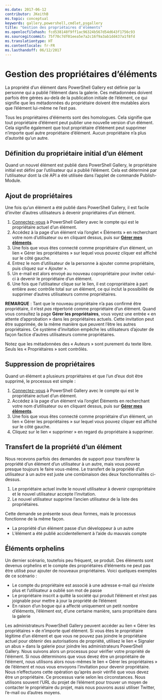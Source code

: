 ```yaml
---
ms.date: 2017-06-12
contributor: JKeithB
ms.topic: conceptual
keywords: gallery,powershell,cmdlet,psgallery
title: "Gestion des propriétaires d’éléments"
ms.openlocfilehash: fcd538148f9ff1ac96324b567d54d643f1756c93
ms.sourcegitcommit: 75f70c7df01eea5e7a2c16f9a3ab1dd437a1f8fd
ms.translationtype: HT
ms.contentlocale: fr-FR
ms.lasthandoff: 06/12/2017
---
```

# <a name="managing-item-owners"></a>Gestion des propriétaires d’éléments

La propriété d’un élément dans PowerShell Gallery est définie par la personne qui a publié l’élément dans la galerie.
Ces métadonnées doivent parfois être gérées au-delà de la publication initiale de l’élément, ce qui signifie que les métadonnées du propriétaire doivent être mutables alors que l’élément lui-même ne l’est pas.

Tous les propriétaires d’éléments sont des homologues. Cela signifie que tout propriétaire d’élément peut publier une nouvelle version d’un élément. Cela signifie également que tout propriétaire d’élément peut supprimer n’importe quel autre propriétaire d’élément. Aucun propriétaire n’a plus d’autorité qu’un autre.  

## <a name="setting-an-items-initial-owner"></a>Définition du propriétaire initial d’un élément 

Quand un nouvel élément est publié dans PowerShell Gallery, le propriétaire initial est défini par l’utilisateur qui a publié l’élément. Cela est déterminé par l’utilisateur dont la clé API a été utilisée dans l’applet de commande Publish-Module.

## <a name="adding-owners"></a>Ajout de propriétaires

Une fois qu’un élément a été publié dans PowerShell Gallery, il est facile d’inviter d’autres utilisateurs à devenir propriétaires d’un élément.

1. [Connectez-vous](https://powershellgallery.com/users/account/LogOn) à PowerShell Gallery avec le compte qui est le propriétaire actuel d’un élément.
2. Accédez à la page d’un élément via l’onglet « Éléments » en recherchant votre nom d’utilisateur ou en cliquant dessus, puis sur [**Gérer mes éléments**](https://www.powershellgallery.com/account/Packages).
3. Une fois que vous êtes connecté comme propriétaire d’un élément, un lien « Gérer les propriétaires » sur lequel vous pouvez cliquer est affiché sur le côté gauche.
4. Entrez le nom d’utilisateur de la personne à ajouter comme propriétaire, puis cliquez sur « Ajouter ».
5. Un e-mail est alors envoyé au nouveau copropriétaire pour inviter celui-ci à devenir le propriétaire d’un élément.
6. Une fois que l’utilisateur clique sur le lien, il est copropriétaire à part entière avec contrôle total sur un élément, ce qui inclut la possibilité de supprimer d’autres utilisateurs comme propriétaires.

**REMARQUE** : Tant que le nouveau propriétaire n’a pas confirmé être propriétaire, il n’est *pas* répertorié comme propriétaire d’un élément.
Quand vous consultez la page **Gérer les propriétaires**, vous voyez une entrée « en attente d’approbation » dans les propriétaires actuels.
Cette invitation peut être supprimée, de la même manière que peuvent l’être les autres propriétaires.
Ce système d’invitation empêche les utilisateurs d’ajouter de façon factice d’autres utilisateurs comme propriétaires.

Notez que les métadonnées des « Auteurs » sont purement du texte libre. Seuls les « Propriétaires » sont contrôlés.


## <a name="removing-owners"></a>Suppression de propriétaires
Quand un élément a plusieurs propriétaires et que l’un d’eux doit être supprimé, le processus est simple :

1. [Connectez-vous](https://powershellgallery.com/users/account/LogOn) à PowerShell Gallery avec le compte qui est le propriétaire actuel d’un élément.
2. Accédez à la page d’un élément via l’onglet Éléments en recherchant votre nom d’utilisateur ou en cliquant dessus, puis sur [**Gérer mes éléments**](https://www.powershellgallery.com/account/Packages).
3. Une fois que vous êtes connecté comme propriétaire d’un élément, un lien « Gérer les propriétaires » sur lequel vous pouvez cliquer est affiché sur le côté gauche.
4. Cliquez sur le lien « supprimer » en regard du propriétaire à supprimer.



## <a name="transferring-item-ownership"></a>Transfert de la propriété d’un élément
Nous recevons parfois des demandes de support pour transférer la propriété d’un élément d’un utilisateur à un autre, mais vous pouvez presque toujours le faire vous-même.
Le transfert de la propriété d’un utilisateur à un autre est juste une combinaison des deux fonctionnalités ci-dessus.

1. Le propriétaire actuel invite le nouvel utilisateur à devenir copropriétaire et le nouvel utilisateur accepte l’invitation.
2. Le nouvel utilisateur supprime l’ancien utilisateur de la liste des propriétaires.

Cette demande se présente sous deux formes, mais le processus fonctionne de la même façon.

* La propriété d’un élément passe d’un développeur à un autre
* L’élément a été publié accidentellement à l’aide du mauvais compte


## <a name="orphaned-items"></a>Éléments orphelins
Un dernier scénario, toutefois peu fréquent, se produit.
Des éléments sont devenus orphelins et le compte des propriétaires d’éléments ne peut pas être utilisé pour ajouter de nouveaux propriétaires.
Voici quelques exemples de ce scénario :

* Le compte du propriétaire est associé à une adresse e-mail qui n’existe plus et l’utilisateur a oublié son mot de passe
* Le propriétaire inscrit a quitté la société qui produit l’élément et n’est pas joignable pour mettre à jour la propriété de l’élément
* En raison d’un bogue qui a affecté uniquement un petit nombre d’éléments, l’élément est, d’une certaine manière, sans propriétaire dans la galerie

Les administrateurs PowerShell Gallery peuvent accéder au lien « Gérer les propriétaires » de n’importe quel élément.
Si vous êtes le propriétaire légitime d’un élément et que vous ne pouvez pas joindre le propriétaire actuel pour obtenir des autorisations de propriété, utilisez le lien « Signaler un abus » dans la galerie pour joindre les administrateurs PowerShell Gallery.
Nous suivons alors un processus pour vérifier votre propriété de l’élément.
Si nous déterminons que vous devez être un propriétaire de l’élément, nous utilisons alors nous-mêmes le lien « Gérer les propriétaires » de l’élément et nous vous envoyons l’invitation pour devenir propriétaire.
Nous n’effectuons cette opération qu’après avoir vérifié que vous devez être un propriétaire. Ce processus varie selon les circonstances.
Nous utilisons souvent l’URL du projet de l’élément pour trouver un moyen de contacter le propriétaire du projet, mais nous pouvons aussi utiliser Twitter, l’e-mail ou d’autres moyens.

